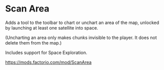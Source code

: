 Scan Area
=========

Adds a tool to the toolbar to chart or unchart an area of the map, unlocked by
launching at least one satellite into space.

(Uncharting an area only makes chunks invisible to the player. It does not
delete them from the map.)

Includes support for Space Exploration.

https://mods.factorio.com/mod/ScanArea
